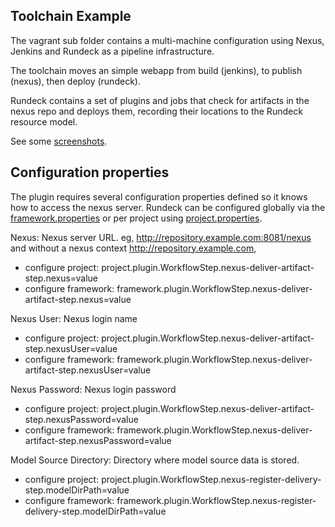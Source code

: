 ## Toolchain Example

The vagrant sub folder contains a multi-machine configuration using Nexus, Jenkins and Rundeck as a pipeline infrastructure.

The toolchain moves an simple webapp from build (jenkins), to publish (nexus), then deploy (rundeck).

Rundeck contains a set of plugins and jobs that check for artifacts in the nexus repo and deploys them,
recording their locations to the Rundeck resource model.

See some [screenshots](vagrant/docs/index.md).

## Configuration properties
The plugin requires several configuration properties defined so it knows how to access the nexus server.
Rundeck can be configured globally via the [framework.properties](http://rundeck.org/docs/administration/configuration-file-reference.html#framework.properties) or per project using
[project.properties](http://rundeck.org/docs/administration/configuration-file-reference.html#project.properties).


Nexus: Nexus server URL. eg, http://repository.example.com:8081/nexus and without a nexus context http://repository.example.com,

* configure project: project.plugin.WorkflowStep.nexus-deliver-artifact-step.nexus=value
* configure framework: framework.plugin.WorkflowStep.nexus-deliver-artifact-step.nexus=value

Nexus User: Nexus login name

* configure project: project.plugin.WorkflowStep.nexus-deliver-artifact-step.nexusUser=value
* configure framework: framework.plugin.WorkflowStep.nexus-deliver-artifact-step.nexusUser=value

Nexus Password: Nexus login password

* configure project: project.plugin.WorkflowStep.nexus-deliver-artifact-step.nexusPassword=value
* configure framework: framework.plugin.WorkflowStep.nexus-deliver-artifact-step.nexusPassword=value

Model Source Directory: Directory where model source data is stored.

* configure project: project.plugin.WorkflowStep.nexus-register-delivery-step.modelDirPath=value
* configure framework: framework.plugin.WorkflowStep.nexus-register-delivery-step.modelDirPath=value
